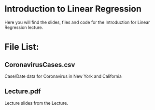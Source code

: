 # Introduction to Linear Regression
Here you will find the slides, files and code for the Introduction for Linear Regression lecture.
# File List:
## CoronavirusCases.csv
Case/Date data for Coronavirus in New York and California
## Lecture.pdf
Lecture slides from the Lecture.
